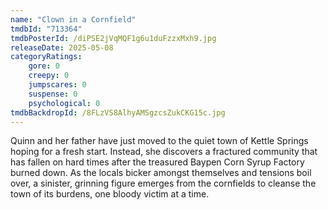 ```yaml
---
name: "Clown in a Cornfield"
tmdbId: "713364"
tmdbPosterId: /diPSE2jVqMQF1g6u1duFzzxMxh9.jpg
releaseDate: 2025-05-08
categoryRatings:
    gore: 0
    creepy: 0
    jumpscares: 0
    suspense: 0
    psychological: 0
tmdbBackdropId: /8FLzVS8AlhyAMSgzcsZukCKG15c.jpg
---
```

Quinn and her father have just moved to the quiet town of Kettle Springs hoping for a fresh start. Instead, she discovers a fractured community that has fallen on hard times after the treasured Baypen Corn Syrup Factory burned down. As the locals bicker amongst themselves and tensions boil over, a sinister, grinning figure emerges from the cornfields to cleanse the town of its burdens, one bloody victim at a time.
